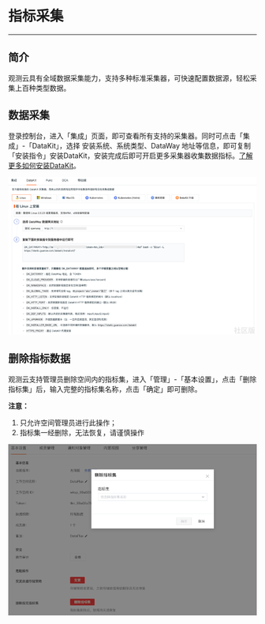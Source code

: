 # 指标采集
---

## 简介

观测云具有全域数据采集能力，支持多种标准采集器，可快速配置数据源，轻松采集上百种类型数据。

## 数据采集

登录控制台，进入「集成」页面，即可查看所有支持的采集器。同时可点击「集成」-「DataKit」，选择 安装系统、系统类型、DataWay 地址等信息，即可复制「安装指令」安装DataKit，安装完成后即可开启更多采集器收集数据指标。[了解更多如何安装DataKit](../datakit/datakit-install.md)。

![](img/2.datakit_1.png)

## 删除指标数据

观测云支持管理员删除空间内的指标集，进入「管理」-「基本设置」，点击「删除指标集」后，输入完整的指标集名称，点击「确定」即可删除。

**注意：**

1. 只允许空间管理员进行此操作；
1. 指标集一经删除，无法恢复，请谨慎操作

![](img/3.metric_10.png)
